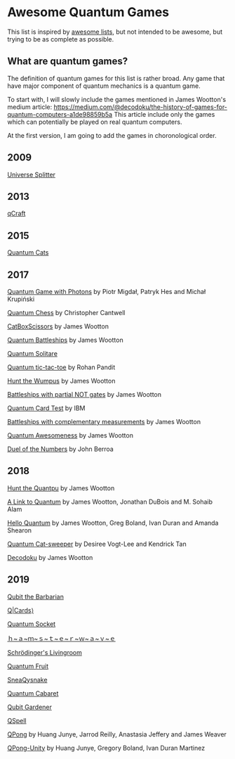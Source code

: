 # Awesome Quantum Games
This list is inspired by [awesome lists](https://github.com/sindresorhus/awesome#readme), but not intended to be awesome, but trying to be as complete as possible. 

## What are quantum games?
The definition of quantum games for this list is rather broad. Any game that have major component of quantum mechanics is a quantum game.

To start with, I will slowly include the games mentioned in James Wootton's medium article: https://medium.com/@decodoku/the-history-of-games-for-quantum-computers-a1de98859b5a This article include only the games which can potentially be played on real quantum computers.

At the first version, I am going to add the games in choronological order.

## 2009
[Universe Splitter](http://cheapuniverses.com/universesplitter/)

## 2013

[qCraft](https://sites.google.com/a/elinemedia.com/qcraft/wiki/qcraft)

## 2015

[Quantum Cats](http://quantumcats.ca/)

## 2017
[Quantum Game with Photons](http://quantumgame.io) by Piotr Migdał, Patryk Hes and Michał Krupiński

[Quantum Chess](https://store.steampowered.com/app/453870/Quantum_Chess/) by Christopher Cantwell

[CatBoxScissors](https://medium.com/@decodoku/introducing-the-worlds-first-game-for-a-quantum-computer-50640e3c22e4) by James Wootton

[Quantum Battleships](https://medium.com/@decodoku/quantum-battleships-the-first-multiplayer-game-for-a-quantum-computer-e4d600ccb3f3) by James Wootton

[Quantum Solitare](https://decodoku.itch.io/quantum-solitaire)

[Quantum tic-tac-toe](https://github.com/rohanp/QuantumTicTacToe) by Rohan Pandit

[Hunt the Wumpus](https://decodoku.itch.io/hunt-the-quantpus) by James Wootton

[Battleships with partial NOT gates](https://medium.com/qiskit/how-to-program-a-quantum-computer-982a9329ed02) by James Wootton

[Quantum Card Test](http://research.ibm.com/ibm-q/quantum-card-test/) by IBM

[Battleships with complementary measurements](https://medium.com/@decodoku/how-to-program-a-quantum-computer-part-2-f0d3eee872fe) by James Wootton

[Quantum Awesomeness](https://medium.com/@decodoku/understanding-quantum-computers-through-a-simple-puzzle-game-a290dde89fb2) by James Wootton

[Duel of the Numbers](https://github.com/johnberroa/Duel-of-the-Numbers) by John Berroa

## 2018
[Hunt the Quantpu](https://ldjam.com/events/ludum-dare/42/hunt-the-quantpus) by James Wootton

[A Link to Quantum](https://github.com/msohaibalam/Link_to_Quantum_game) by James Wootton, Jonathan DuBois and M. Sohaib Alam

[Hello Quantum](http://helloquantum.mybluemix.net/) by James Wootton, Greg Boland, Ivan Duran and Amanda Shearon

[Quantum Cat-sweeper](https://github.com/desireevl/quantum-catsweeper) by Desiree Vogt-Lee and Kendrick Tan

[Decodoku](https://decodoku.itch.io/decodoku) by James Wootton

## 2019
[Qubit the Barbarian](https://itch.io/jam/quantum-wheel/rate/371905)

[Q|Cards⟩](https://itch.io/jam/quantum-wheel/rate/371884)

[Quantum Socket](https://itch.io/jam/quantum-wheel/rate/371865)

[ｈ~ａ~ｍ~ｓ~ｔ~ｅ~ｒ~ｗ~ａ~ｖ~ｅ](https://itch.io/jam/quantum-wheel/rate/371579)

[Schrödinger's Livingroom](https://itch.io/jam/quantum-wheel/rate/371889)

[Quantum Fruit](https://itch.io/jam/quantum-wheel/rate/371903)

[SneaQysnake](https://itch.io/jam/quantum-wheel/rate/371892)

[Quantum Cabaret](https://itch.io/jam/quantum-wheel/rate/371902)

[Qubit Gardener](https://itch.io/jam/quantum-wheel/rate/371912)

[QSpell](https://itch.io/jam/quantum-wheel/rate/371908)

[QPong](https://github.com/HuangJunye/QPong) by Huang Junye, Jarrod Reilly, Anastasia Jeffery and James Weaver

[QPong-Unity](https://github.com/HuangJunye/QPong-Unity) by Huang Junye, Gregory Boland, Ivan Duran Martinez
